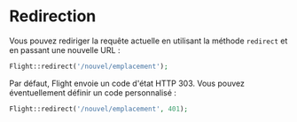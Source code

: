 # Redirection

Vous pouvez rediriger la requête actuelle en utilisant la méthode `redirect` et en passant
une nouvelle URL :

```php
Flight::redirect('/nouvel/emplacement');
```

Par défaut, Flight envoie un code d'état HTTP 303. Vous pouvez éventuellement définir un
code personnalisé :

```php
Flight::redirect('/nouvel/emplacement', 401);
```